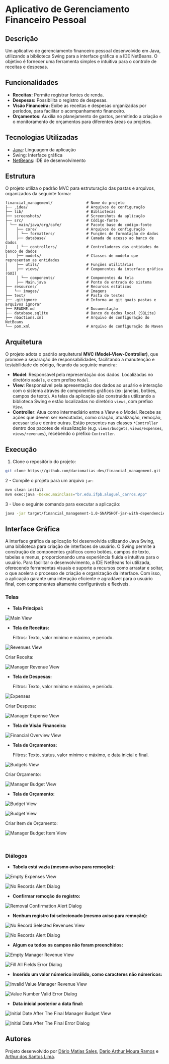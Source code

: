 # Aplicativo de Gerenciamento Financeiro Pessoal

## Descrição

Um aplicativo de gerenciamento financeiro pessoal desenvolvido em Java, utilizando a biblioteca Swing para a interface gráfica e a IDE NetBeans. O objetivo é fornecer uma ferramenta simples e intuitiva para o controle de receitas e despesas.

## Funcionalidades

*   **Receitas:** Permite registrar fontes de renda.
*   **Despesas:** Possibilita o registro de despesas.
*   **Visão Financeira:** Exibe as receitas e despesas organizadas por períodos, para facilitar o acompanhamento financeiro.
*   **Orçamentos:** Auxilia no planejamento de gastos, permitindo a criação e o monitoramento de orçamentos para diferentes áreas ou projetos.

## Tecnologias Utilizadas

* [Java](https://www.java.com/pt-BR/): Linguagem da aplicação
* Swing: Interface gráfica
* [NetBeans](https://netbeans.apache.org/front/main/index.html): IDE de desenvolvimento

## Estrutura

O projeto utiliza o padrão MVC para estruturação das pastas e arquivos, organizados da seguinte forma:

```
financial_management/               # Nome do projeto
├── .idea/                          # Arquivos de configuração
├── lib/                            # Bibliotecas
├── screenshots/                    # Screenshots da aplicação
├── src/                            # Código-fonte
│ └── main/java/org/cafe/           # Pacote base do código-fonte
│    ├── core/                      # Arquivos de configuração
│    │ └── formatters/              # Funções de formatação de dados
│    ├── database/                  # Camada de acesso ao banco de dados
│    │ └── controllers/             # Controladores das entidades do banco de dados
│    ├── models/                    # Classes de modelo que representam as entidades
│    ├── utils/                     # Funções utilitárias
│    ├── views/                     # Componentes da interface gráfica (GUI)
│    │ └── components/              # Componentes da tela
│    ├── Main.java                  # Ponto de entrada do sistema
├── resources/                      # Recursos estáticos
│   └── images/                     # Imagens
├── test/                           # Pasta de testes
├── .gitignore                      # Informa ao git quais pastas e arquivos ignorar
├── README.md                       # Documentação
├── database.sqlite                 # Banco de dados local (SQLite)
├── nbactions.xml                   # Arquivo de configuração do NetBeans
└── pom.xml                         # Arquivo de configuração do Maven
```

## Arquitetura

O projeto adota o padrão arquitetural **MVC (Model-View-Controller)**, que promove a separação de responsabilidades, facilitando a manutenção e testabilidade do código, ficando da seguinte maneira:

- **Model**: Responsável pela representação dos dados. Localizadas no diretório `models`, e com prefixo `Model`.
- **View**: Responsável pela apresentação dos dados ao usuário e interação com o sistema através de componentes gráficos (ex: janelas, botões, campos de texto).  As telas da aplicação são construídas utilizando a biblioteca Swing e estão localizadas no diretório `views`, com prefixo `View`.
- **Controller**: Atua como intermediário entre a View e o Model. Recebe as ações que devem ser executadas, como criação, atualização, remoção, acessar tela e dentre outras. Estão presentes nas classes `*Controller` dentro dos pacotes de visualização (e.g. `views/budgets`, `views/expenses`, `views/revenues`), recebendo o prefixo `Controller`.

## Execução

1. Clone o repositório do projeto:
```bash
git clone https://github.com/dariomatias-dev/financial_management.git
```

2 - Compile o projeto para um arquivo `jar`:
```bash
mvn clean install
mvn exec:java -Dexec.mainClass="br.edu.ifpb.aluguel_carros.App"
```

3 - Use o seguinte comando para executar a aplicação:
```bash
java -jar target/financial_management-1.0-SNAPSHOT-jar-with-dependencies.jar
```

## Interface Gráfica

A interface gráfica da aplicação foi desenvolvida utilizando Java Swing, uma biblioteca para criação de interfaces de usuário. O Swing permite a construção de componentes gráficos como botões, campos de texto, tabelas e menus, proporcionando uma experiência fluida e intuitiva para o usuário. Para facilitar o desenvolvimento, a IDE NetBeans foi utilizada, oferecendo ferramentas visuais e suporte a recursos como arrastar e soltar, o que acelera o processo de criação e organização da interface. Com isso, a aplicação garante uma interação eficiente e agradável para o usuário final, com componentes altamente configuráveis e flexíveis.

### Telas

- **Tela Principal:**

![Main View](screenshots/main_view_screenshot.png)

- **Tela de Receitas:**

    Filtros: Texto, valor mínimo e máximo, e período.

![Revenues View](screenshots/revenues_view_screenshot.png)

Criar Receita:

![Manager Revenue View](screenshots/manager_revenue_view_screenshot.png)

- **Tela de Despesas:**

    Filtros: Texto, valor mínimo e máximo, e período.

![Expenses](screenshots/expenses_view_screenshot.png)

Criar Despesa:

![Manager Expense View](screenshots/manager_expense_view_screenshot.png)

- **Tela de Visão Financeira:**

![Financial Overview View](screenshots/financial_overview_view_screenshot.png)

- **Tela de Orçamentos:**

    Filtros: Texto, status, valor mínimo e máximo, e data inicial e final.

![Budgets View](screenshots/budgets_view_screenshot.png)

Criar Orçamento:

![Manager Budget View](screenshots/manager_budget_view_screenshot.png)

- **Tela de Orçamento:**

![Budget View](screenshots/budget_view_1_screenshot.png)

![Budget View](screenshots/budget_view_2_screenshot.png)

Criar Item de Orçamento:

![Manager Budget Item View](screenshots/manager_budget_item_view_screenshot.png)

<br/>

### Diálogos

- **Tabela está vazia (mesmo aviso para remoção):**

![Empty Expenses View](screenshots/empty_expenses_view_screenshot.png)

![No Records Alert Dialog](screenshots/no_records_alert_dialog_screenshot.png)

- **Confirmar remoção de registro:**

![Removal Confirmation Alert Dialog](screenshots/removal_confirmation_alert_dialog_screenshot.png)

- **Nenhum registro foi selecionado (mesmo aviso para remoção):**

![No Record Selected Revenues View](screenshots/no_record_selected_revenues_view_screenshot.png)

![No Records Alert Dialog](screenshots/no_records_alert_dialog_screenshot.png)

- **Algum ou todos os campos não foram preenchidos:**

![Empty Manager Revenue View](screenshots/empty_manager_revenue_view_screenshot.png)

![Fill All Fields Error Dialog](screenshots/fill_all_fields_error_dialog_screenshot.png)

- **Inserido um valor númerico inválido, como caracteres não númericos:**

![Invalid Value Manager Revenue View](screenshots/invalid_value_manager_revenue_view_screenshot.png)

![Value Number Valid Error Dialog](screenshots/value_number_valid_error_dialog_screenshot.png)

- **Data inicial posterior a data final:**

![Initial Date After The Final Manager Budget View](screenshots/initial_date_after_the_final_manager_budget_view_screenshot.png)

![Initial Date After The Final Error Dialog](screenshots/initial_date_after_the_final_error_dialog_screenshot.png)

## Autores

Projeto desenvolvido por [Dário Matias Sales](https://github.com/dariomatias-dev), [Dario Arthur Moura Ramos](https://github.com/Dario-Arthur) e [Arthur dos Santos Lima](https://github.com/Fastusx).
